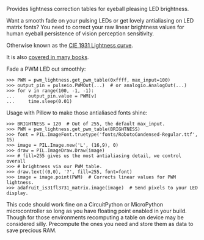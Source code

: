 Provides lightness correction tables for eyeball pleasing LED brightness.

Want a smooth fade on your pulsing LEDs or get lovely antialiasing on LED
matrix fonts?  You need to correct your raw linear brightness values for
human eyeball persistence of vision perception sensitivity.

Otherwise known as the [CIE 1931 Lightness curve](https://www.photonstophotos.net/GeneralTopics/Exposure/Psychometric_Lightness_and_Gamma.htm).

It is also [covered in many books](https://www.google.com/search?q=903.3+116+formula&tbm=bks).

Fade a PWM LED out smoothly:

```
>>> PWM = pwm_lightness.get_pwm_table(0xffff, max_input=100)
>>> output_pin = pulseio.PWMOut(...)  # or analogio.AnalogOut(...)
>>> for v in range(100, -1, -1):
...     output_pin.value = PWM[v]
...     time.sleep(0.01)
```

Usage with Pillow to make those antialiased fonts shine:

```
>>> BRIGHTNESS = 120  # Out of 255, the default max_input.
>>> PWM = pwm_lightness.get_pwm_table(BRIGHTNESS)
>>> font = PIL.ImageFont.truetype('fonts/RobotoCondensed-Regular.ttf', 15)
>>> image = PIL.Image.new('L', (16,9), 0)
>>> draw = PIL.ImageDraw.Draw(image)
>>> # fill=255 gives us the most antialiasing detail, we control overall
>>> # brightness via our PWM table.
>>> draw.text((0,0), '?', fill=255, font=font)
>>> image = image.point(PWM)  # Corrects linear values for PWM lightness.
>>> adafruit_is31fl3731_matrix.image(image)  # Send pixels to your LED display.
```

This code should work fine on a CircuitPython or MicroPython microcontroller so
long as you have floating point enabled in your build.  Though for those
environments recomputing a table on device may be considered silly.  Precompute
the ones you need and store them as data to save precious RAM.
